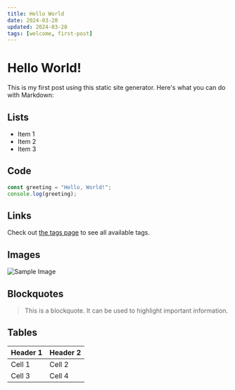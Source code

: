```yaml
---
title: Hello World
date: 2024-03-20
updated: 2024-03-20
tags: [welcome, first-post]
---
```


# Hello World!

This is my first post using this static site generator. Here's what you can do with Markdown:

## Lists

- Item 1
- Item 2
- Item 3

## Code

```typescript
const greeting = "Hello, World!";
console.log(greeting);
```

## Links

Check out [the tags page](/tags) to see all available tags.

## Images

![Sample Image](https://picsum.photos/200/300)

## Blockquotes

> This is a blockquote. It can be used to highlight important information.

## Tables

| Header 1 | Header 2 |
|----------|----------|
| Cell 1   | Cell 2   |
| Cell 3   | Cell 4   | 